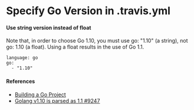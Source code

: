 # Specify Go Version in .travis.yml

#### Use string version instead of float
Note that, in order to choose Go 1.10, you must use go: "1.10" (a string), not go: 1.10 (a float). Using a float results in the use of Go 1.1.

    language: go
    go:
      - "1.10"

#### References
* [Building a Go Project](https://docs.travis-ci.com/user/languages/go/)
* [Golang v1.10 is parsed as 1.1 #9247](https://github.com/travis-ci/travis-ci/issues/9247)

